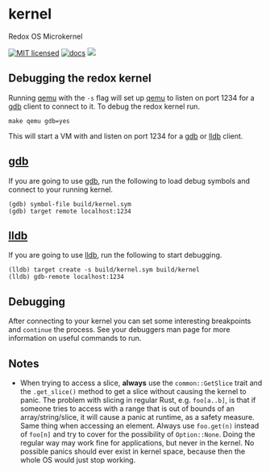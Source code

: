 # kernel

Redox OS Microkernel

[![MIT licensed](https://img.shields.io/badge/license-MIT-blue.svg)](./LICENSE)
[![docs](https://img.shields.io/badge/docs-master-blue.svg)](https://doc.redox-os.org/kernel/kernel/)
[![](https://tokei.rs/b1/github/redox-os/kernel?category=code)](https://github.com/Aaronepower/tokei)

## Debugging the redox kernel

Running [qemu] with the `-s` flag will set up [qemu] to listen on port 1234 for
a [gdb] client to connect to it. To debug the redox kernel run.

```
make qemu gdb=yes
```

This will start a VM with and listen on port 1234 for a [gdb] or [lldb] client.

## [gdb]

If you are going to use [gdb], run the following to load debug symbols and connect
to your running kernel.

```
(gdb) symbol-file build/kernel.sym
(gdb) target remote localhost:1234
```

## [lldb]

If you are going to use [lldb], run the following to start debugging.

```
(lldb) target create -s build/kernel.sym build/kernel
(lldb) gdb-remote localhost:1234
```

## Debugging

After connecting to your kernel you can set some interesting breakpoints and `continue`
the process. See your debuggers man page for more information on useful commands to run.

[qemu]: https://www.qemu.org
[gdb]: https://www.gnu.org/software/gdb/
[lldb]: https://lldb.llvm.org/

## Notes

* When trying to access a slice, **always** use the `common::GetSlice` trait and the `.get_slice()` method to get a slice without causing the kernel to panic.
  The problem with slicing in regular Rust, e.g. `foo[a..b]`, is that if someone tries to access with a range that is out of bounds of an array/string/slice, it will cause a panic at runtime, as a safety measure. Same thing when accessing an element.
  Always use `foo.get(n)` instead of `foo[n]` and try to cover for the possibility of `Option::None`. Doing the regular way may work fine for applications, but never in the kernel. No possible panics should ever exist in kernel space, because then the whole OS would just stop working.
